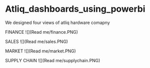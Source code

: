 # Atliq_dashboards_using_powerbi
We designed four views of atliq hardware comapny 

FINANCE
![](Read me/finance.PNG)

SALES
![](Read me/sales.PNG)

MARKET
![](Read me/market.PNG)

SUPPLY CHAIN
![](Read me/supplychain.PNG)
